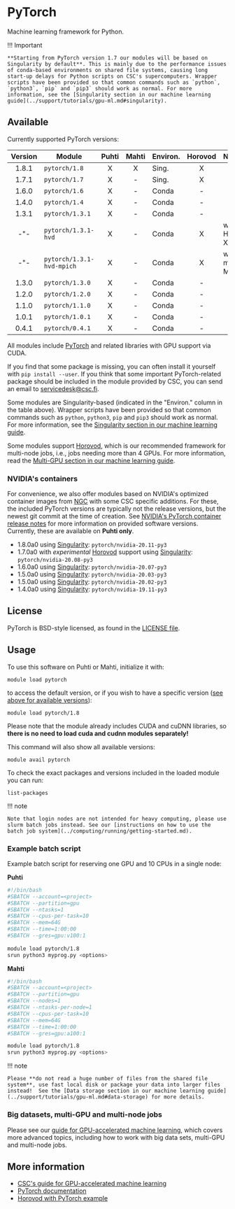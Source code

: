 # PyTorch

Machine learning framework for Python.

!!! Important

    **Starting from PyTorch version 1.7 our modules will be based on Singularity by default**. This is mainly due to the performance issues of conda-based environments on shared file systems, causing long  start-up delays for Python scripts on CSC's supercomputers. Wrapper scripts have been provided so that common commands such as `python`, `python3`, `pip` and `pip3` should work as normal. For more information, see the [Singularity section in our machine learning guide](../support/tutorials/gpu-ml.md#singularity).


## Available

Currently supported PyTorch versions:

| Version | Module                    | Puhti | Mahti | Environ. | Horovod | Notes          |
|:-------:|---------------------------|:-----:|:-----:|----------|:-------:|----------------|
| 1.8.1   | `pytorch/1.8`             | X     | X     | Sing.    | X       |                |
| 1.7.1   | `pytorch/1.7`             | X     | -     | Sing.    | X       |                |
| 1.6.0   | `pytorch/1.6`             | X     | -     | Conda    | -       |                |
| 1.4.0   | `pytorch/1.4`             | X     | -     | Conda    | -       |                |
| 1.3.1   | `pytorch/1.3.1`           | X     | -     | Conda    | -       |                |
| -"-     | `pytorch/1.3.1-hvd`       | X     | -     | Conda    | X       | with HPC-X MPI |
| -"-     | `pytorch/1.3.1-hvd-mpich` | X     | -     | Conda    | X       | with mpich MPI |
| 1.3.0   | `pytorch/1.3.0`           | X     | -     | Conda    | -       |                |
| 1.2.0   | `pytorch/1.2.0`           | X     | -     | Conda    | -       |                |
| 1.1.0   | `pytorch/1.1.0`           | X     | -     | Conda    | -       |                |
| 1.0.1   | `pytorch/1.0.1`           | X     | -     | Conda    | -       |                |
| 0.4.1   | `pytorch/0.4.1`           | X     | -     | Conda    | -       |                |

All modules include [PyTorch](https://pytorch.org/) and related libraries with GPU support via CUDA. 

If you find that some package is missing, you can often install it yourself with `pip install --user`. If you think that some important PyTorch-related package should be included in the module provided by CSC, you can send an email to [servicedesk@csc.fi](mailto:servicedesk@csc.fi).

Some modules are Singularity-based (indicated in the "Environ." column in the table above). Wrapper scripts have been provided so that common commands such as `python`, `python3`, `pip` and `pip3` should work as normal. For more information, see the [Singularity section in our machine learning guide](../support/tutorials/gpu-ml.md#singularity).

Some modules support [Horovod](https://horovod.ai/), which is our recommended framework for multi-node jobs, i.e., jobs needing more than 4 GPUs. For more information, read the [Multi-GPU section in our machine learning guide](../support/tutorials/gpu-ml.md#multi-gpu-and-multi-node-jobs).


### NVIDIA's containers

For convenience, we also offer modules based on NVIDIA's optimized container images from [NGC](https://ngc.nvidia.com/catalog/containers/nvidia:pytorch) with some CSC specific additions. For these, the included PyTorch versions are typically not the release versions, but the newest git commit at the time of creation. See [NVIDIA's PyTorch container release notes](https://docs.nvidia.com/deeplearning/frameworks/pytorch-release-notes/index.html) for more information on provided software versions. Currently, these are available on **Puhti only**.

- 1.8.0a0 using [Singularity](../support/tutorials/gpu-ml.md#singularity): `pytorch/nvidia-20.11-py3`
- 1.7.0a0 with *experimental* [Horovod](../support/tutorials/gpu-ml.md#multi-gpu-and-multi-node-jobs) support using [Singularity](../support/tutorials/gpu-ml.md#singularity): `pytorch/nvidia-20.08-py3`
- 1.6.0a0 using [Singularity](../support/tutorials/gpu-ml.md#singularity): `pytorch/nvidia-20.07-py3`
- 1.5.0a0 using [Singularity](../support/tutorials/gpu-ml.md#singularity): `pytorch/nvidia-20.03-py3`
- 1.5.0a0 using [Singularity](../support/tutorials/gpu-ml.md#singularity): `pytorch/nvidia-20.02-py3`
- 1.4.0a0 using [Singularity](../support/tutorials/gpu-ml.md#singularity): `pytorch/nvidia-19.11-py3`


## License

PyTorch is BSD-style licensed, as found in the [LICENSE file](https://github.com/pytorch/pytorch/blob/master/LICENSE).

## Usage

To use this software on Puhti or Mahti, initialize it with:

```text
module load pytorch
```

to access the default version, or if you wish to have a specific version ([see above for available versions](#available)):

```text
module load pytorch/1.8
```

Please note that the module already includes CUDA and cuDNN libraries, so **there is no need to load cuda and cudnn modules separately!**

This command will also show all available versions:

```text
module avail pytorch
```

To check the exact packages and versions included in the loaded module you can run:

```text
list-packages
```


!!! note 

    Note that login nodes are not intended for heavy computing, please use slurm batch jobs instead. See our [instructions on how to use the batch job system](../computing/running/getting-started.md).

### Example batch script

Example batch script for reserving one GPU and 10 CPUs in a single node:

**Puhti**

```bash
#!/bin/bash
#SBATCH --account=<project>
#SBATCH --partition=gpu
#SBATCH --ntasks=1
#SBATCH --cpus-per-task=10
#SBATCH --mem=64G
#SBATCH --time=1:00:00
#SBATCH --gres=gpu:v100:1
    
module load pytorch/1.8
srun python3 myprog.py <options>
```

**Mahti**

```bash
#!/bin/bash
#SBATCH --account=<project>
#SBATCH --partition=gpu
#SBATCH --nodes=1
#SBATCH --ntasks-per-node=1
#SBATCH --cpus-per-task=10
#SBATCH --mem=64G
#SBATCH --time=1:00:00
#SBATCH --gres=gpu:a100:1

module load pytorch/1.8
srun python3 myprog.py <options>
```


!!! note

    Please **do not read a huge number of files from the shared file system**, use fast local disk or package your data into larger files instead!  See the [Data storage section in our machine learning guide](../support/tutorials/gpu-ml.md#data-storage) for more details.

### Big datasets, multi-GPU and multi-node jobs

Please see our [guide for GPU-accelerated machine learning](../support/tutorials/gpu-ml.md), which covers more advanced topics, including how to work with big data sets, multi-GPU and multi-node jobs.


## More information

- [CSC's guide for GPU-accelerated machine learning](../support/tutorials/gpu-ml.md)
- [PyTorch documentation](https://pytorch.org/docs/stable/index.html)
- [Horovod with PyTorch example](https://github.com/horovod/horovod/blob/master/docs/pytorch.rst)
